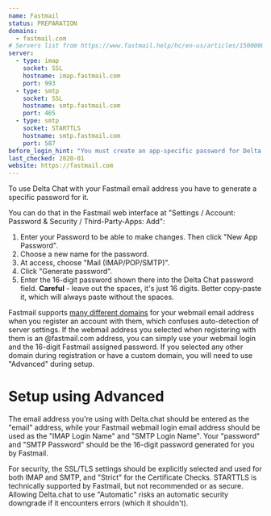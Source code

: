 ```yaml
---
name: Fastmail
status: PREPARATION
domains: 
  - fastmail.com
# Servers list from https://www.fastmail.help/hc/en-us/articles/1500000278342
server:
  - type: imap
    socket: SSL
    hostname: imap.fastmail.com
    port: 993
  - type: smtp
    socket: SSL
    hostname: smtp.fastmail.com
    port: 465
  - type: smtp
    socket: STARTTLS
    hostname: smtp.fastmail.com
    port: 587
before_login_hint: "You must create an app-specific password for Delta Chat before you can log in."
last_checked: 2020-01
website: https://fastmail.com
---
```


To use Delta Chat with your Fastmail email address
you have to generate a specific password for it.

You can do that in the Fastmail web interface
at "Settings / Account: Password & Security / Third-Party-Apps: Add":

1. Enter your Password to be able to make changes. Then click "New App Password".
2. Choose a new name for the password.
3. At access, choose "Mail (IMAP/POP/SMTP)".
4. Click "Generate password".
5. Enter the 16-digit password shown there into the Delta Chat password field.
   **Careful** - leave out the spaces, it's just 16 digits. Better copy-paste
   it, which will always paste without the spaces.

Fastmail supports [many different domains](https://www.fastmail.com/about/ourdomains/) for your webmail email address when you register an account with them, which confuses auto-detection of server settings.  If the webmail address you selected when registering with them is an @fastmail.com address, you can simply use your webmail login and the 16-digit Fastmail assigned password.  If you selected any other domain during registration or have a custom domain, you will need to use "Advanced" during setup.

# Setup using Advanced

The email address you're using with Delta.chat should be entered as the "email" address, while your Fastmail webmail login email address should be used as the "IMAP Login Name" and "SMTP Login Name".  Your "password" and "SMTP Password" should be the 16-digit password generated for you by Fastmail.  

For security, the SSL/TLS settings should be explicitly selected and used for both IMAP and SMTP, and "Strict" for the Certificate Checks.  STARTTLS is technically supported by Fastmail, but not recommended or as secure.  Allowing Delta.chat to use "Automatic" risks an automatic security downgrade if it encounters errors (which it shouldn't).
